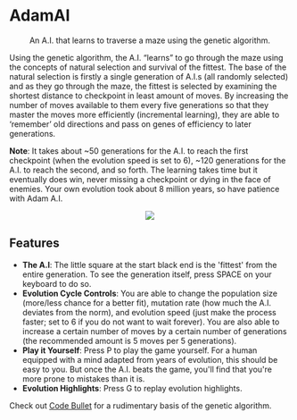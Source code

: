 # AdamAI
<p align="center">
An A.I. that learns to traverse a maze using the genetic algorithm.

Using the genetic algorithm, the A.I. “learns” to go through the maze using the concepts of natural selection and survival of the fittest. The base of the natural selection is firstly a single generation of A.I.s (all randomly selected) and as they go through the maze, the fittest is selected by examining the shortest distance to checkpoint in least amount of moves. By increasing the number of moves available to them every five generations so that they master the moves more efficiently (incremental learning), they are able to ‘remember’ old directions and pass on genes of efficiency to later generations.

**Note**: It takes about ~50 generations for the A.I. to reach the first checkpoint (when the evolution speed is set to 6), ~120 generations for the A.I. to reach the second, and so forth. The learning takes time but it eventually does win, never missing a checkpoint or dying in the face of enemies. Your own evolution took about 8 million years, so have patience with Adam A.I.
<p align="center">
<img src="https://i.imgur.com/zpuw4bf.png"/>
 </p>
</p>

## Features
* **The A.I**: The little square at the start black end is the 'fittest' from the entire generation. To see the generation itself, press SPACE on your keyboard to do so. 
* **Evolution Cycle Controls**: You are able to change the population size (more/less chance for a better fit), mutation rate (how much the A.I. deviates from the norm), and evolution speed (just make the process faster; set to 6 if you do not want to wait forever). You are also able to increase a certain number of moves by a certain number of generations (the recommended amount is 5 moves per 5 generations).
* **Play it Yourself**: Press P to play the game yourself. For a human equipped with a mind adapted from years of evolution, this should be easy to you. But once the A.I. beats the game, you'll find that you're more prone to mistakes than it is. 
* **Evolution Highlights**: Press G to replay evolution highlights.

Check out [Code Bullet](https://github.com/Code-Bullet) for a rudimentary basis of the genetic algorithm.
